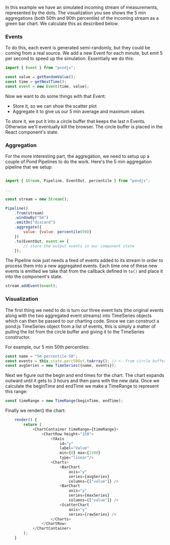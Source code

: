 
In this example we have an simulated incoming stream of measurements, represented by the dots. The visualization you see shows the 5 min aggregations (both 50th and 90th percentile) of the incoming stream as a green bar chart. We calculate this as described below.

### Events

To do this, each event is generated semi-randomly, but they could be coming from a real source. We add a new Event for each minute, but emit 5 per second to speed up the simulation. Essentially we do this:

```js
import { Event } from "pondjs";

const value = getRandomValue();
const time = getNextTime();
const event = new Event(time, value);
```

Now we want to do some things with that Event:

 * Store it, so we can show the scatter plot
 * Aggregate it to give us our 5 min average and maximum values

To store it, we put it into a circle buffer that keeps the last n Events. Otherwise we'll eventually kill the browser. The circle buffer is placed in the React component's state.

### Aggregation

For the more interesting part, the aggregation, we need to setup up a couple of Pond Pipelines to do the work. Here's the 5 min aggregation pipeline that we setup:

```js

import { Stream, Pipeline, EventOut, percentile } from "pondjs";

...

const stream = new Stream();

Pipeline()
    .from(stream)
    .windowBy("5m")
    .emitOn("discard")
    .aggregate({
        value: {value: percentile(90)}
    })
    .to(EventOut, event => {
        // store the output events in our component state
    });
```

The Pipeline now just needs a feed of events added to its stream in order to process them into a new aggregated events. Each time one of these new events is emitted we take that from the callback defined in `to()` and place it into the component's state.


```js
stream.addEvent(event);
```

### Visualization

The first thing we need to do is turn our three event lists (the original events along with the two aggregated event streams) into TimeSeries objects which can then be passed to our charting code. Since we can construct a pond.js TimeSeries object from a list of events, this is simply a matter of pulling the list from the circle buffer and giving it to the TimeSeries constructor.

For example, our 5 min 50th percentiles:

```js
const name = "5m-percentile-50";
const events = this.state.perc50Out.toArray(); // <- from circle buffer
const avgSeries = new TimeSeries({name, events});
```

Next we figure out the begin and end times for the chart. The chart expands outward until it gets to 3 hours and then pans with the new data. Once we calculate the beginTime and endTime we make a TimeRange to represent this range:

```js
const timeRange = new TimeRange(beginTime, endTime);
```

Finally we render() the chart:

```js
    render() {
        return (
            <ChartContainer timeRange={timeRange}>
                <ChartRow height="150">
                    <YAxis
                        id="y"
                        label="Value"
                        min={0} max={1500}
                        type="linear"/>
                    <Charts>
                        <BarChart
                            axis="y"
                            series={avgSeries}
                            columns={["value"]} />
                        <BarChart
                            axis="y"
                            series={maxSeries}
                            columns={["value"]} />
                        <ScatterChart
                            axis="y"
                            series={rawSeries} />
                    </Charts>
                </ChartRow>
            </ChartContainer>
        );
    }
```
